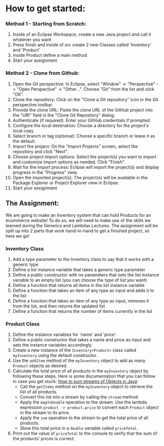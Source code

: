 # How to get started:

### Method 1 - Starting from Scratch:

1. Inside of an Eclipse Workspace, create a new Java project and call it whatever you want
2. Press finish and inside of src create 2 new Classes called 'Inventory' and 'Product'
3. Inside Product define a main method
4. Start your assignment

### Method 2 - Clone from Github:

1. Open the Git perspective: In Eclipse, select "Window" -> "Perspective" -> "Open Perspective" -> "Other...". Choose "Git" from the list and click "OK".
2. Clone the repository: Click on the "Clone a Git repository" icon in the Git perspective toolbar.
3. Provide the clone URL: Paste the clone URL of the GitHub project into the "URI" field in the "Clone Git Repository" dialog.
4. Authenticate (if required): Enter your GitHub credentials if prompted.
5. Configure the local destination: Choose a directory for the project's local copy.
6. Select branch or tag (optional): Choose a specific branch or leave it as the default.
7. Import the project: On the "Import Projects" screen, select the repository and click "Next".
8. Choose project import options: Select the project(s) you want to import and customize import options as needed. Click "Finish".
9. Wait for the import process: Eclipse will import the project(s) and display progress in the "Progress" view.
10. Open the imported project(s): The project(s) will be available in the Package Explorer or Project Explorer view in Eclipse.
11. Start your assignment

## The Assignment:

We are going to make an Inventory system that can hold Products for an ecommerce website! To do so, we will need to make use of the skills we learned during the Generics and Lambdas Lectures. The assignment will be split up into 2 parts that work hand-in-hand to get a finished project, so here we go!

### Inventory Class

1. Add a type parameter to the Inventory class to say that it works with a generic type
2. Define a list instance variable that takes a generic type parameter
3. Define a public constructor with no parameters that sets the list instance variable to an empty list (you can choose the type of list you want)
4. Define a function that returns all items in the list instance variable
5. Define a function that takes an item of any type as input and adds it to the list
6. Define a function that takes an item of any type as input, removes it from the list, and then returns the updated list
7. Define a function that returns the number of items currently in the list

### Product Class

1. Define the instance variables for 'name' and 'price'.
2. Define a public constructor that takes a name and price as input and sets the instance variables accordingly.
3. Create a new instance of the `Inventory<Product>` class called `myInventory` using the default constructor.
4. Use the `addItem` method of the `myInventory` object to add as many `Product` objects as desired.
5. Calculate the total price of all products in the `myInventory` object by following these steps. Here is some documentation that you can follow in case you get stuck: [How to sum streams of Objects in Java](https://www.baeldung.com/java-stream-sum#using-streamsum-with-objects):
   - Call the `getItems` method on the `myInventory` object to retrieve the list of all products.
   - Convert this list into a stream by calling the `stream` method.
   - Apply the `mapToDouble` operation to the stream. Use the lambda expression `product -> product.price` to convert each `Product` object in the stream to its price.
   - Apply the `sum` operation to the stream to get the total price of all products.
   - Store this total price in a `double` variable called `priceTotal`.
6. Print out the value of `priceTotal` to the console to verify that the sum of the products' prices is correct.
